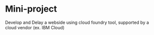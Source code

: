 # Mini-project
Develop and Delay a webside using cloud foundry tool, supported by a cloud vendor (ex. IBM Cloud)
